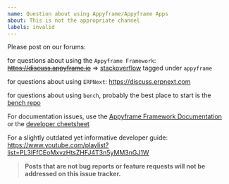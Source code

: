 ```yaml
---
name: Question about using Appyframe/Appyframe Apps
about: This is not the appropriate channel
labels: invalid
---
```


Please post on our forums:

for questions about using the `Appyframe Framework`: ~~https://discuss.appyframe.io~~ => [stackoverflow](https://stackoverflow.com/questions/tagged/appyframe) tagged under `appyframe`

for questions about using `ERPNext`: https://discuss.erpnext.com

for questions about using `bench`, probably the best place to start is the [bench repo](https://github.com/appyframe/bench)

For documentation issues, use the [Appyframe Framework Documentation](https://frappeframework.com/docs) or the [developer cheetsheet](https://github.com/appyframe/appyframe/wiki/Developer-Cheatsheet)

For a slightly outdated yet informative developer guide: https://www.youtube.com/playlist?list=PL3lFfCEoMxvzHtsZHFJ4T3n5yMM3nGJ1W

> **Posts that are not bug reports or feature requests will not be addressed on this issue tracker.**